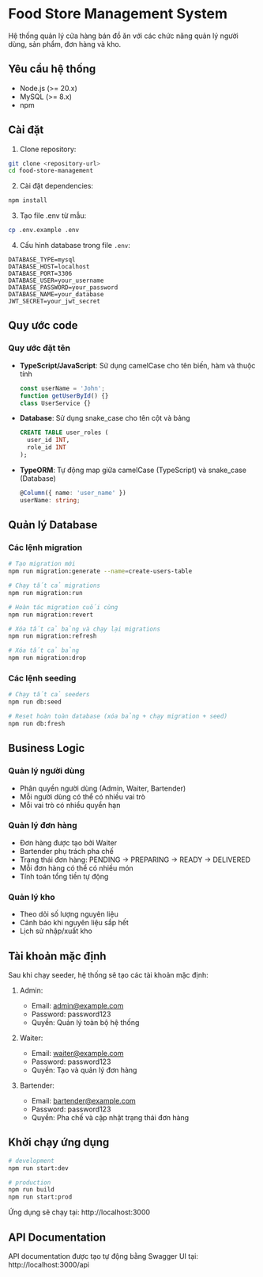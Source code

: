 # Food Store Management System

Hệ thống quản lý cửa hàng bán đồ ăn với các chức năng quản lý người dùng, sản phẩm, đơn hàng và kho.

## Yêu cầu hệ thống

- Node.js (>= 20.x)
- MySQL (>= 8.x)
- npm

## Cài đặt

1. Clone repository:

```bash
git clone <repository-url>
cd food-store-management
```

2. Cài đặt dependencies:

```bash
npm install
```

3. Tạo file .env từ mẫu:

```bash
cp .env.example .env
```

4. Cấu hình database trong file `.env`:

```env
DATABASE_TYPE=mysql
DATABASE_HOST=localhost
DATABASE_PORT=3306
DATABASE_USER=your_username
DATABASE_PASSWORD=your_password
DATABASE_NAME=your_database
JWT_SECRET=your_jwt_secret
```

## Quy ước code

### Quy ước đặt tên

- **TypeScript/JavaScript**: Sử dụng camelCase cho tên biến, hàm và thuộc tính
  ```typescript
  const userName = 'John';
  function getUserById() {}
  class UserService {}
  ```
- **Database**: Sử dụng snake_case cho tên cột và bảng
  ```sql
  CREATE TABLE user_roles (
    user_id INT,
    role_id INT
  );
  ```
- **TypeORM**: Tự động map giữa camelCase (TypeScript) và snake_case (Database)
  ```typescript
  @Column({ name: 'user_name' })
  userName: string;
  ```

## Quản lý Database

### Các lệnh migration

```bash
# Tạo migration mới
npm run migration:generate --name=create-users-table

# Chạy tất cả migrations
npm run migration:run

# Hoàn tác migration cuối cùng
npm run migration:revert

# Xóa tất cả bảng và chạy lại migrations
npm run migration:refresh

# Xóa tất cả bảng
npm run migration:drop
```

### Các lệnh seeding

```bash
# Chạy tất cả seeders
npm run db:seed

# Reset hoàn toàn database (xóa bảng + chạy migration + seed)
npm run db:fresh
```

## Business Logic

### Quản lý người dùng

- Phân quyền người dùng (Admin, Waiter, Bartender)
- Mỗi người dùng có thể có nhiều vai trò
- Mỗi vai trò có nhiều quyền hạn

### Quản lý đơn hàng

- Đơn hàng được tạo bởi Waiter
- Bartender phụ trách pha chế
- Trạng thái đơn hàng: PENDING -> PREPARING -> READY -> DELIVERED
- Mỗi đơn hàng có thể có nhiều món
- Tính toán tổng tiền tự động

### Quản lý kho

- Theo dõi số lượng nguyên liệu
- Cảnh báo khi nguyên liệu sắp hết
- Lịch sử nhập/xuất kho

## Tài khoản mặc định

Sau khi chạy seeder, hệ thống sẽ tạo các tài khoản mặc định:

1. Admin:

   - Email: admin@example.com
   - Password: password123
   - Quyền: Quản lý toàn bộ hệ thống

2. Waiter:

   - Email: waiter@example.com
   - Password: password123
   - Quyền: Tạo và quản lý đơn hàng

3. Bartender:
   - Email: bartender@example.com
   - Password: password123
   - Quyền: Pha chế và cập nhật trạng thái đơn hàng

## Khởi chạy ứng dụng

```bash
# development
npm run start:dev

# production
npm run build
npm run start:prod
```

Ứng dụng sẽ chạy tại: http://localhost:3000

## API Documentation

API documentation được tạo tự động bằng Swagger UI tại: http://localhost:3000/api
